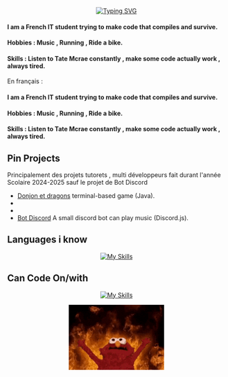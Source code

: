 <div align="center">
<a href="https://git.io/typing-svg"><img src="https://readme-typing-svg.demolab.com?font=Fira+Code&size=25&pause=1000&color=E60000&background=080808&width=650&lines=Hi+there+%F0%9F%91%8B!++Welcome+to+the+Elmo's+world+!+" alt="Typing SVG" /></a>
</div>

#### I am a French IT student trying to make code that compiles and survive.
#### Hobbies : Music , Running , Ride a bike.
#### Skills : Listen to Tate Mcrae constantly , make some code actually work , always tired.
En français :
#### I am a French IT student trying to make code that compiles and survive.
#### Hobbies : Music , Running , Ride a bike.
#### Skills : Listen to Tate Mcrae constantly , make some code actually work , always tired.

## Pin Projects
Principalement des projets tutorets , multi développeurs fait durant l'année Scolaire 2024-2025 sauf le projet de Bot Discord
- [Donjon et dragons]()
  terminal-based game (Java).
- 
- 
- [Bot Discord]()
 A small discord bot can play music (Discord.js). 
## Languages i know
<div align="center">
  
[![My Skills](https://skillicons.dev/icons?i=js,html,css,c,cs,discordjs,sqlite,java)](https://skillicons.dev)

</div>

## Can Code On/with
<div align="center">
  
[![My Skills](https://skillicons.dev/icons?i=linux,godot,idea,vscode,vscodium,visualstudio,git,github,gitlab,nodejs)](https://skillicons.dev)

</div>

<div align="center">
<img src="images/elmo.gif" alt="HellFire" />
</div>
